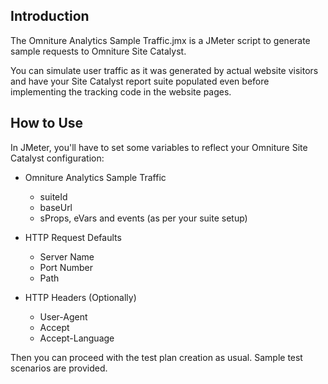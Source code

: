 Introduction
------------

The Omniture Analytics Sample Traffic.jmx is a JMeter script to generate sample requests to Omniture Site Catalyst.

You can simulate user traffic as it was generated by actual website visitors and have your Site Catalyst report suite populated even before implementing the tracking code in the website pages.


How to Use
----------

In JMeter, you'll have to set some variables to reflect your Omniture Site Catalyst configuration:

* Omniture Analytics Sample Traffic
  * suiteId
  * baseUrl
  * sProps, eVars and events (as per your suite setup)

* HTTP Request Defaults
  * Server Name
  * Port Number
  * Path

* HTTP Headers (Optionally)
  * User-Agent
  * Accept
  * Accept-Language

Then you can proceed with the test plan creation as usual. Sample test scenarios are provided.
